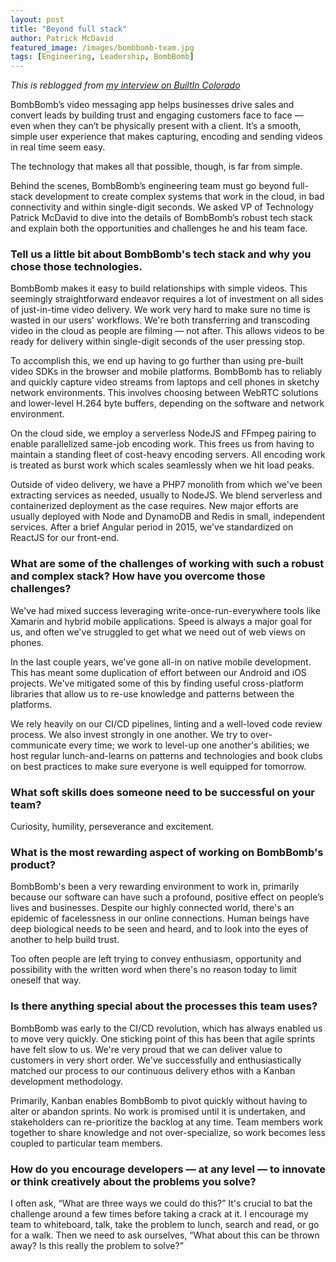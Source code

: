 ```yaml
---
layout: post
title: "Beyond full stack"
author: Patrick McDavid
featured_image: /images/bombbomb-team.jpg
tags: [Engineering, Leadership, BombBomb]
---
```


_This is reblogged from [my interview on BuiltIn Colorado](https://www.builtincolorado.com/2018/06/29/inside-bombbomb-dev-team-colorado-springs)_

BombBomb’s video messaging app helps businesses drive sales and convert leads by building trust and engaging customers face to face — even when they can’t be physically present with a client. It’s a smooth, simple user experience that makes capturing, encoding and sending videos in real time seem easy.

The technology that makes all that possible, though, is far from simple.

Behind the scenes, BombBomb’s engineering team must go beyond full-stack development to create complex systems that work in the cloud, in bad connectivity and within single-digit seconds. We asked VP of Technology Patrick McDavid to dive into the details of BombBomb’s robust tech stack and explain both the opportunities and challenges he and his team face.

### Tell us a little bit about BombBomb's tech stack and why you chose those technologies.

BombBomb makes it easy to build relationships with simple videos. This seemingly straightforward endeavor requires a lot of investment on all sides of just-in-time video delivery. We work very hard to make sure no time is wasted in our users' workflows. We're both transferring and transcoding video in the cloud as people are filming — not after. This allows videos to be ready for delivery within single-digit seconds of the user pressing stop.

To accomplish this, we end up having to go further than using pre-built video SDKs in the browser and mobile platforms. BombBomb has to reliably and quickly capture video streams from laptops and cell phones in sketchy network environments. This involves choosing between WebRTC solutions and lower-level H.264 byte buffers, depending on the software and network environment.

On the cloud side, we employ a serverless NodeJS and FFmpeg pairing to enable parallelized same-job encoding work. This frees us from having to maintain a standing fleet of cost-heavy encoding servers. All encoding work is treated as burst work which scales seamlessly when we hit load peaks.

Outside of video delivery, we have a PHP7 monolith from which we've been extracting services as needed, usually to NodeJS. We blend serverless and containerized deployment as the case requires. New major efforts are usually deployed with Node and DynamoDB and Redis in small, independent services. After a brief Angular period in 2015, we've standardized on ReactJS for our front-end.

### What are some of the challenges of working with such a robust and complex stack? How have you overcome those challenges?

We've had mixed success leveraging write-once-run-everywhere tools like Xamarin and hybrid mobile applications. Speed is always a major goal for us, and often we've struggled to get what we need out of web views on phones.

In the last couple years, we've gone all-in on native mobile development. This has meant some duplication of effort between our Android and iOS projects. We've mitigated some of this by finding useful cross-platform libraries that allow us to re-use knowledge and patterns between the platforms.

We rely heavily on our CI/CD pipelines, linting and a well-loved code review process. We also invest strongly in one another. We try to over-communicate every time; we work to level-up one another's abilities; we host regular lunch-and-learns on patterns and technologies and book clubs on best practices to make sure everyone is well equipped for tomorrow.

### What soft skills does someone need to be successful on your team?

Curiosity, humility, perseverance and excitement.

 
### What is the most rewarding aspect of working on BombBomb's product?

BombBomb's been a very rewarding environment to work in, primarily because our software can have such a profound, positive effect on people’s lives and businesses. Despite our highly connected world, there's an epidemic of facelessness in our online connections. Human beings have deep biological needs to be seen and heard, and to look into the eyes of another to help build trust.

Too often people are left trying to convey enthusiasm, opportunity and possibility with the written word when there's no reason today to limit oneself that way.

 

### Is there anything special about the processes this team uses?

BombBomb was early to the CI/CD revolution, which has always enabled us to move very quickly. One sticking point of this has been that agile sprints have felt slow to us. We're very proud that we can deliver value to customers in very short order. We've successfully and enthusiastically matched our process to our continuous delivery ethos with a Kanban development methodology.

Primarily, Kanban enables BombBomb to pivot quickly without having to alter or abandon sprints. No work is promised until it is undertaken, and stakeholders can re-prioritize the backlog at any time. Team members work together to share knowledge and not over-specialize, so work becomes less coupled to particular team members.

### How do you encourage developers  — at any level — to innovate or think creatively about the problems you solve?

I often ask, “What are three ways we could do this?” It's crucial to bat the challenge around a few times before taking a crack at it. I encourage my team to whiteboard, talk, take the problem to lunch, search and read, or go for a walk. Then we need to ask ourselves, “What about this can be thrown away? Is this really the problem to solve?”